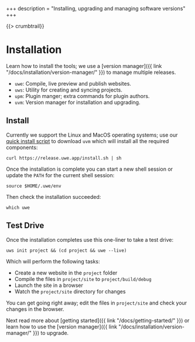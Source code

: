 +++
description = "Installing, upgrading and managing software versions"
+++

{{> crumbtrail}}

# Installation

Learn how to install the tools; we use a [version manager]({{ link "/docs/installation/version-manager/" }}) to manage multiple releases.

* `uwe`: Compile, live preview and publish websites.
* `uws`: Utility for creating and syncing projects.
* `upm`: Plugin manger; extra commands for plugin authors.
* `uvm`: Version manager for installation and upgrading.

## Install

Currently we support the Linux and MacOS operating systems; use our [quick install script](https://release.uwe.app/install.sh) to download `uvm` which will install all the required components:

```text
curl https://release.uwe.app/install.sh | sh
```

Once the installation is complete you can start a new shell session or update the `PATH` for the current shell session:

```text
source $HOME/.uwe/env
```

Then check the installation succeeded:

```text
which uwe
```

## Test Drive

Once the installation completes use this one-liner to take a test drive:

```text
uws init project && (cd project && uwe --live)
```

Which will perform the following tasks:

* Create a new website in the `project` folder
* Compile the files in `project/site` to `project/build/debug`
* Launch the site in a browser
* Watch the `project/site` directory for changes
    
You can get going right away; edit the files in `project/site` and check your changes in the browser.

Next read more about [getting started]({{ link "/docs/getting-started/" }}) or learn how to use the [version manager]({{ link "/docs/installation/version-manager/" }}) to upgrade.

